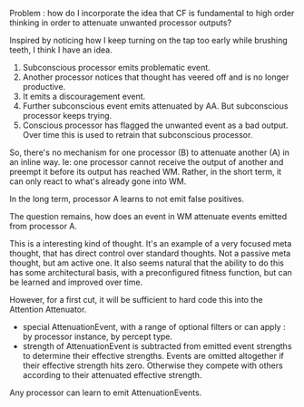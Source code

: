 Problem : how do I incorporate the idea that CF is fundamental to high order thinking in order to attenuate unwanted processor outputs? 

Inspired by noticing how I keep turning on the tap too early while brushing teeth, I think I have an idea. 
1. Subconscious processor emits problematic event. 
2. Another processor notices that thought has veered off and is no longer productive. 
3. It emits a discouragement event. 
4. Further subconscious event emits attenuated by AA. But subconscious processor keeps trying. 
5. Conscious processor has flagged the unwanted event as a bad output. Over time this is used to retrain that subconscious processor. 

So, there's no mechanism for one processor (B) to attenuate another (A) in an inline way. Ie: one processor cannot receive the output of another and preempt it before its output has reached WM. Rather, in the short term, it can only react to what's already gone into WM. 

In the long term, processor A learns to not emit false positives. 

The question remains, how does an event in WM attenuate events emitted from processor A.

This is a interesting kind of thought. It's an example of a very focused meta thought, that has direct control over standard thoughts. Not a passive meta thought, but am active one. It also seems natural that the ability to do this has some architectural basis, with a preconfigured fitness function, but can be learned and improved over time. 

However, for a first cut, it will be sufficient to hard code this into the Attention Attenuator. 
* special AttenuationEvent, with a range of optional filters or can apply : by processor instance, by percept type. 
* strength of AttenuationEvent is subtracted from emitted event strengths to determine their effective strengths. Events are omitted altogether if their effective strength hits zero. Otherwise they compete with others according to their attenuated effective strength. 

Any processor can learn to emit AttenuationEvents.